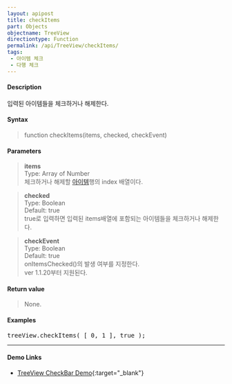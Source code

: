 ```yaml
---
layout: apipost
title: checkItems
part: Objects
objectname: TreeView
directiontype: Function
permalink: /api/TreeView/checkItems/
tags:
 - 아이템 체크
 - 다행 체크
---
```



#### Description

 입력된 아이템들을 체크하거나 해제한다.

#### Syntax

> function checkItems(items, checked, checkEvent)  

#### Parameters

> **items**  
> Type: Array of Number  
> 체크하거나 해제할 [아이템](/api/features/Grid%20Item/)행의 index 배열이다.  

> **checked**  
> Type: Boolean  
> Default: true  
> true로 입력하면 입력된 items배열에 포함되는 아이템들을 체크하거나 해제한다.  

> **checkEvent**  
> Type: Boolean  
> Default: true  
> onItemsChecked()의 발생 여부를 지정한다.  
> ver 1.1.20부터 지원된다.     


#### Return value

> None.

#### Examples 

<pre class="prettyprint">
treeView.checkItems( [ 0, 1 ], true );
</pre>

---

#### Demo Links

* [TreeView CheckBar Demo](http://demo.realgrid.net/Demo/TreeCheckBar){:target="_blank"}   
